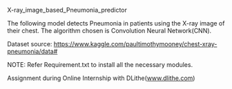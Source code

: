 X-ray_image_based_Pneumonia_predictor

The following  model  detects Pneumonia in patients using the X-ray image of their chest. The algorithm chosen is Convolution Neural Network(CNN). 

Dataset source: https://www.kaggle.com/paultimothymooney/chest-xray-pneumonia/data#

NOTE: Refer Requirement.txt to install all the necessary modules.


Assignment during Online Internship with DLithe(www.dlithe.com)
